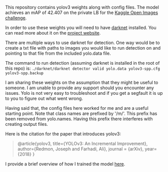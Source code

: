 This repository contains yolov3 weights along with config files. The model achieves an mAP of 42.407 on the private LB for the [Kaggle Open Images challenge](https://www.kaggle.com/c/google-ai-open-images-object-detection-track/leaderboard).

In order to use these weights you will need to have [darknet](https://github.com/pjreddie/darknet) installed. You can read more about it on the [project website](https://pjreddie.com/darknet/yolo/).

There are multiple ways to use darknet for detection. One way would be to create a txt file with paths to images you would like to run detection on and pointing to that file from the included yolo.data file.

The command to run detection (assuming darknet is installed in the root of this repo) is:
`./darknet/darknet detector valid yolo.data yolov3-spp.cfg yolov3-spp.backup`

I am sharing these weights on the assumption that they might be useful to someone. I am unable to provide any support should you encounter any issues. Yolo is not very easy to troubleshoot and if you get a segfault it is up to you to figure out what went wrong.

Having said that, the config files here worked for me and are a useful starting point. Note that class names are prefixed by '/m/'. This prefix has been removed from yolo.names. Having this prefix there interferes with creating output files.

Here is the citation for the paper that introduces yolov3:
> @article{yolov3,
>   title={YOLOv3: An Incremental Improvement},
>   author={Redmon, Joseph and Farhadi, Ali},
>   journal = {arXiv},
>   year={2018}
> }

I provide a brief overview of how I trained the model [here](https://www.kaggle.com/c/google-ai-open-images-object-detection-track/discussion/64734).
